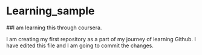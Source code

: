 # Learning_sample

##I am learning this through coursera.

I am creating my first repository as a part of my journey of learning Github. I have edited this file and I am going to commit the changes.
